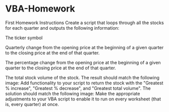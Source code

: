 # VBA-Homework
First Homework
Instructions
Create a script that loops through all the stocks for each quarter and outputs the following information:

The ticker symbol

Quarterly change from the opening price at the beginning of a given quarter to the closing price at the end of that quarter.

The percentage change from the opening price at the beginning of a given quarter to the closing price at the end of that quarter.

The total stock volume of the stock. The result should match the following image:
Add functionality to your script to return the stock with the "Greatest % increase", "Greatest % decrease", and "Greatest total volume". The solution should match the following image:
Make the appropriate adjustments to your VBA script to enable it to run on every worksheet (that is, every quarter) at once.